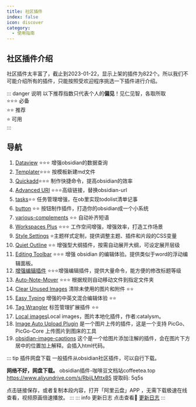 ```yaml
---
title: 社区插件
index: false
icon: discover
category:
  - 使用指南
---
```

## 社区插件介绍
社区插件太丰富了，截止到2023-01-22，显示上架的插件为822个。所以我们不可能介绍所有的插件，只能按照受欢迎程序挑选一下插件进行介绍。

::: danger 说明
以下推荐指数只代表个人的**偏见**！见仁见智，各取所取  
⭐️⭐️⭐️ 必备  
⭐️⭐️      推荐  
⭐️           可用  
:::

## 导航
1. [Dataview](dataview.md) ⭐️⭐️⭐️ 增强obsidian的数据查询
2. [Templater](templater.md)⭐️⭐️⭐️ 按模板新建md文件
3. [Quickadd](quickadd.md)⭐️⭐️⭐️ 制作快捷命令，提高obsidian的效率
4. [Advanced URI](Advanced-URI.md) ⭐️⭐️⭐️高级链接，替换obsidian-url
5. [tasks](tasks.md)⭐️⭐️ 任务管理增强，在ob里实现todolist清单记事
6. [button](button.md) ⭐️⭐️ 按钮制作插件，打造你的obsidian成一个小系统
7. [various-complements](various-complements.md) ⭐️⭐️ 自动补齐短语
8. [Workspaces Plus](Workspaces-Plus.md) ⭐️⭐️⭐️ 工作空间增强，增强效率，打造工作场景
9. [Style Settings](Style-Settings.md) ⭐️主题样式定制，提供调整主题、插件和片段的CSS变量
10. [Quiet Outline](quiet-outline.md)  ⭐️⭐️ 增强型大纲插件，按需自动展开大纲，可设定展开层级
11. [Editing Toolbar](Editing-Toolbar.md) ⭐️⭐️⭐️ 增强 obsidian 的编辑体验。提供类似于word的浮动编辑面板。
12. [增强编辑插件](Enhanced-editing.md) ⭐️⭐️⭐️增强编辑插件，提供大量命令，能方便的修改标题等级
13. [Auto-Note-Mover](auto-note-mover.md) ⭐️⭐️⭐️ 根据规则自动移动文件到指定文件夹
14. [Clear Unused lmages](Clear-Unused-lmages.md) 清除未使用的图片和附件 ⭐️⭐️
15. [Easy Typing](Easy-Typing.md) 增强的中英文混合编辑体验 ⭐️⭐️
16. [Tag Wrangler](Tag-Wrangler.md) 标签管理扩展插件 ⭐️⭐️
17. [Local images]()Local images，图片本地化插件，作者:catalysm。
18. [Image Auto Upload Plugin](/zh/community-plugins/Image-Auto-Upload-Plugin.md) 是一个图片上传的插件，这是一个支持 PicGo、PicGo-Core 上传图片到图床的工具 
19. [obsidian-image-captions]() 这个是一个给图片添加注解的插件，会在图片下方居中的位置加上解释。会插入html代码。

::: tip 插件网盘下载
一般插件从obsidian社区插件，可以自行下载。

**网络不好，网盘下载。**
obsidian插件-咖啡豆文档站coffeetea.top 
https://www.aliyundrive.com/s/RbijLMttxB5 提取码: 5q5s 

点击链接保存，或者复制本段内容，打开「阿里云盘」APP ，无需下载极速在线查看，视频原画倍速播放。
:::
::: info 更新日志
点击查看📙 [更新日志](/zh/documentation/update-log.md)
:::